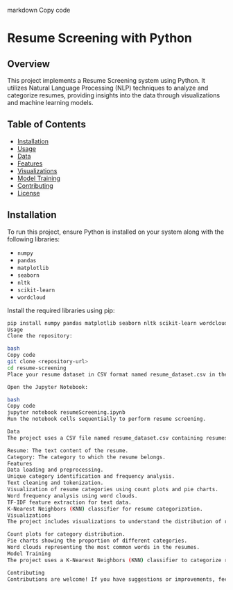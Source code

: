 
markdown
Copy code
# Resume Screening with Python

## Overview
This project implements a Resume Screening system using Python. It utilizes Natural Language Processing (NLP) techniques to analyze and categorize resumes, providing insights into the data through visualizations and machine learning models.

## Table of Contents
- [Installation](#installation)
- [Usage](#usage)
- [Data](#data)
- [Features](#features)
- [Visualizations](#visualizations)
- [Model Training](#model-training)
- [Contributing](#contributing)
- [License](#license)

## Installation
To run this project, ensure Python is installed on your system along with the following libraries:
- `numpy`
- `pandas`
- `matplotlib`
- `seaborn`
- `nltk`
- `scikit-learn`
- `wordcloud`

Install the required libraries using pip:

```bash
pip install numpy pandas matplotlib seaborn nltk scikit-learn wordcloud
Usage
Clone the repository:

bash
Copy code
git clone <repository-url>
cd resume-screening
Place your resume dataset in CSV format named resume_dataset.csv in the project directory.

Open the Jupyter Notebook:

bash
Copy code
jupyter notebook resumeScreening.ipynb
Run the notebook cells sequentially to perform resume screening.

Data
The project uses a CSV file named resume_dataset.csv containing resumes along with their respective categories. The dataset should include at least the following columns:

Resume: The text content of the resume.
Category: The category to which the resume belongs.
Features
Data loading and preprocessing.
Unique category identification and frequency analysis.
Text cleaning and tokenization.
Visualization of resume categories using count plots and pie charts.
Word frequency analysis using word clouds.
TF-IDF feature extraction for text data.
K-Nearest Neighbors (KNN) classifier for resume categorization.
Visualizations
The project includes visualizations to understand the distribution of resume categories and the frequency of words in the resumes. Key visualizations include:

Count plots for category distribution.
Pie charts showing the proportion of different categories.
Word clouds representing the most common words in the resumes.
Model Training
The project uses a K-Nearest Neighbors (KNN) classifier to categorize resumes. The model is trained on a portion of the dataset and evaluated on a test set, providing accuracy metrics and a classification report.

Contributing
Contributions are welcome! If you have suggestions or improvements, feel free to create a pull request or open an issue.
